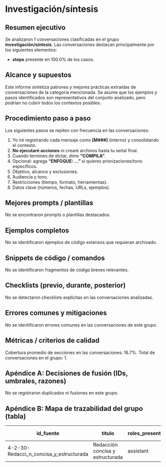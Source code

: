 # Investigación/síntesis

## Resumen ejecutivo

Se analizaron 1 conversaciones clasificadas en el grupo **investigación/síntesis**.
Las conversaciones destacan principalmente por los siguientes elementos:
- **steps** presente en 100.0% de los casos.

## Alcance y supuestos

Este informe sintetiza patrones y mejores prácticas extraídas de conversaciones de la categoría mencionada.
Se asume que los ejemplos y pasos identificados son representativos del conjunto analizado, pero podrían no cubrir todos los contextos posibles.

## Procedimiento paso a paso

Los siguientes pasos se repiten con frecuencia en las conversaciones:
1. Yo iré registrando cada mensaje como **[M###]** (interno) y consolidando el contexto.
2. **No ejecutaré acciones** ni crearé archivos hasta tu señal final.
3. Cuando termines de dictar, dime **“COMPILA”**.
4. Opcional: agrega **“ENFOQUE: …”** si quieres priorizaciones/tono específicos.
5. Objetivo, alcance y exclusiones.
6. Audiencia y tono.
7. Restricciones (tiempo, formato, herramientas).
8. Datos clave (números, fechas, URLs, ejemplos).

## Mejores prompts / plantillas

No se encontraron prompts o plantillas destacados.

## Ejemplos completos

No se identificaron ejemplos de código extensos que requieran archivado.

## Snippets de código / comandos

No se identificaron fragmentos de código breves relevantes.

## Checklists (previo, durante, posterior)

No se detectaron checklists explícitas en las conversaciones analizadas.

## Errores comunes y mitigaciones

No se identificaron errores comunes en las conversaciones de este grupo.

## Métricas / criterios de calidad

Cobertura promedio de secciones en las conversaciones: 16.7%.
Total de conversaciones en el grupo: 1.

## Apéndice A: Decisiones de fusión (IDs, umbrales, razones)

No se registraron duplicados ni fusiones en este grupo.

## Apéndice B: Mapa de trazabilidad del grupo (tabla)

| id_fuente | titulo | roles_presentes | cobertura % | duplicado | neardup | jaccard | canonico |
|---|---|---|---|---|---|---|---|
| 4-2-30-Redacci_n_concisa_y_estructurada | Redacción concisa y estructurada | assistant|system|user | 17% | no | no |  |  |